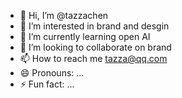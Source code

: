 - 👋 Hi, I’m @tazzachen
- 👀 I’m interested in brand and desgin
- 🌱 I’m currently learning open AI
- 💞️ I’m looking to collaborate on brand 
- 📫 How to reach me tazza@qq.com
- 😄 Pronouns: ...
- ⚡ Fun fact: ...

<!---
tazzachen/tazzachen is a ✨ special ✨ repository because its `README.md` (this file) appears on your GitHub profile.
You can click the Preview link to take a look at your changes.
--->
